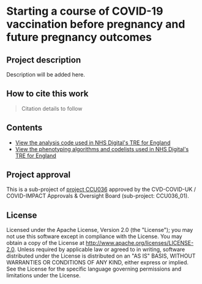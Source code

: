 # Starting a course of COVID-19 vaccination before pregnancy and future pregnancy outcomes

## Project description

Description will be added here.

## How to cite this work
> Citation details to follow

## Contents

* [View the analysis code used in NHS Digital's TRE for England](https://github.com/BHFDSC/CCU036_01/tree/main/code)
* [View the phenotyping algorithms and codelists used in NHS Digital's TRE for England](https://github.com/BHFDSC/CCU036_01/tree/main/phenotypes)

## Project approval

This is a sub-project of [project CCU036](https://github.com/BHFDSC/CCU036) approved by the CVD-COVID-UK / COVID-IMPACT Approvals & Oversight Board (sub-project: CCU036_01).

## License

Licensed under the Apache License, Version 2.0 (the "License"); you may not use this software except in compliance with the License. You may obtain a copy of the License at http://www.apache.org/licenses/LICENSE-2.0. Unless required by applicable law or agreed to in writing, software distributed under the License is distributed on an "AS IS" BASIS, WITHOUT WARRANTIES OR CONDITIONS OF ANY KIND, either express or implied. See the License for the specific language governing permissions and limitations under the License.
